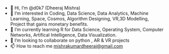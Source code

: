 - 👋 Hi, I’m @d0k7 (Dheeraj Mishra)
- 👀 I’m interested in Coding, Data Science, Data Analytics, Machine Learning, Space, Cosmos, Algorithm Designing, VR,3D Modelling, Project that gains monetary benefits.
- 🌱 I’m currently learning R for Data Science, Operating System, Computer Networks, Artifical Intelligence, Data Visualization.
- 💞️ I’m looking to collaborate on python , AR & VR projects
- 📫 How to reach me  mishrakumardheeraj@gmail.com 
 
<!---
d0k7/d0k7 is a ✨ special ✨ repository because its `README.md` (this file) appears on your GitHub profile.
You can click the Preview link to take a look at your changes.
--->
